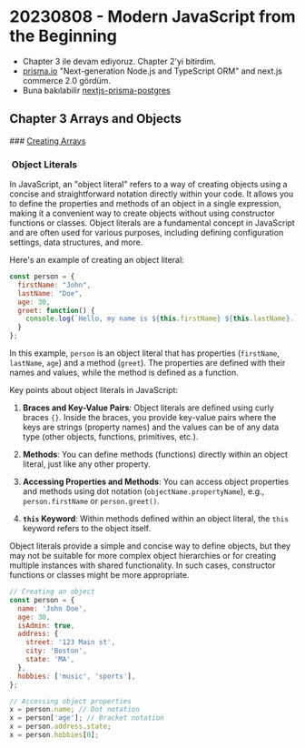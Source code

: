 # 20230808 - Modern JavaScript from the Beginning

- Chapter 3 ile devam ediyoruz. Chapter 2'yi bitirdim.
- [prisma.io](https://www.prisma.io) "Next-generation Node.js and TypeScript ORM" and next.js commerce 2.0 gördüm.
- Buna bakılabilir [nextjs-prisma-postgres](https://vercel.com/guides/nextjs-prisma-postgres)

## Chapter 3 Arrays and Objects

### [Creating Arrays](file:///Users/bulent/git-repos/typescript-ws/mjfb-brad-traversy/02-arrays-and-objects/01-array-basics)

###  Object Literals

In JavaScript, an "object literal" refers to a way of creating objects using a concise and straightforward notation directly within your code. It allows you to define the properties and methods of an object in a single expression, making it a convenient way to create objects without using constructor functions or classes. Object literals are a fundamental concept in JavaScript and are often used for various purposes, including defining configuration settings, data structures, and more.

Here's an example of creating an object literal:

```javascript
const person = {
  firstName: "John",
  lastName: "Doe",
  age: 30,
  greet: function() {
    console.log(`Hello, my name is ${this.firstName} ${this.lastName}.`);
  }
};
```

In this example, `person` is an object literal that has properties (`firstName`, `lastName`, `age`) and a method (`greet`). The properties are defined with their names and values, while the method is defined as a function.

Key points about object literals in JavaScript:

1. **Braces and Key-Value Pairs**: Object literals are defined using curly braces `{}`. Inside the braces, you provide key-value pairs where the keys are strings (property names) and the values can be of any data type (other objects, functions, primitives, etc.).

2. **Methods**: You can define methods (functions) directly within an object literal, just like any other property.

3. **Accessing Properties and Methods**: You can access object properties and methods using dot notation (`objectName.propertyName`), e.g., `person.firstName` or `person.greet()`.

4. **`this` Keyword**: Within methods defined within an object literal, the `this` keyword refers to the object itself.

Object literals provide a simple and concise way to define objects, but they may not be suitable for more complex object hierarchies or for creating multiple instances with shared functionality. In such cases, constructor functions or classes might be more appropriate.

```javascript
// Creating an object
const person = {
  name: 'John Doe',
  age: 30,
  isAdmin: true,
  address: {
    street: '123 Main st',
    city: 'Boston',
    state: 'MA',
  },
  hobbies: ['music', 'sports'],
};

// Accessing object properties
x = person.name; // Dot notation
x = person['age']; // Bracket notation
x = person.address.state;
x = person.hobbies[0];
```

